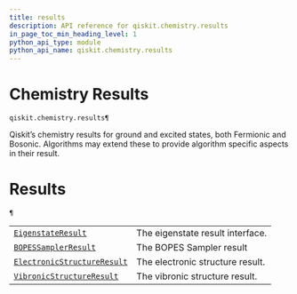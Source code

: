 ```yaml
---
title: results
description: API reference for qiskit.chemistry.results
in_page_toc_min_heading_level: 1
python_api_type: module
python_api_name: qiskit.chemistry.results
---
```


<span id="module-qiskit.chemistry.results" />

<span id="qiskit-chemistry-results" />

<span id="chemistry-results-qiskit-chemistry-results" />

# Chemistry Results

<span id="module-qiskit.chemistry.results" />

`qiskit.chemistry.results¶`

Qiskit’s chemistry results for ground and excited states, both Fermionic and Bosonic. Algorithms may extend these to provide algorithm specific aspects in their result.

# Results

<span id="module-qiskit.chemistry.results" />

`¶`

|                                                                                                                                                                                           |                                  |
| ----------------------------------------------------------------------------------------------------------------------------------------------------------------------------------------- | -------------------------------- |
| [`EigenstateResult`](qiskit.chemistry.results.EigenstateResult#qiskit.chemistry.results.EigenstateResult "qiskit.chemistry.results.EigenstateResult")                                     | The eigenstate result interface. |
| [`BOPESSamplerResult`](qiskit.chemistry.results.BOPESSamplerResult#qiskit.chemistry.results.BOPESSamplerResult "qiskit.chemistry.results.BOPESSamplerResult")                             | The BOPES Sampler result         |
| [`ElectronicStructureResult`](qiskit.chemistry.results.ElectronicStructureResult#qiskit.chemistry.results.ElectronicStructureResult "qiskit.chemistry.results.ElectronicStructureResult") | The electronic structure result. |
| [`VibronicStructureResult`](qiskit.chemistry.results.VibronicStructureResult#qiskit.chemistry.results.VibronicStructureResult "qiskit.chemistry.results.VibronicStructureResult")         | The vibronic structure result.   |


